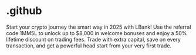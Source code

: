 # .github
Start your crypto journey the smart way in 2025 with LBank! Use the referral code 1MM5L to unlock up to $8,000 in welcome bonuses and enjoy a 50% lifetime discount on trading fees. Trade with extra capital, save on every transaction, and get a powerful head start from your very first trade.
